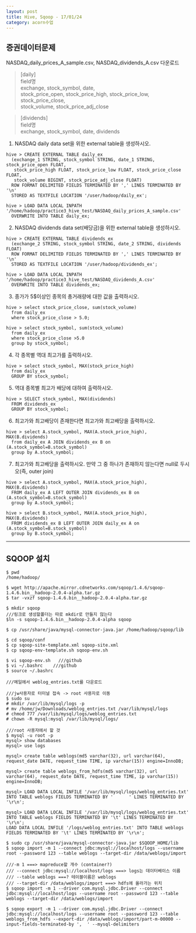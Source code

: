 ```yaml
---
layout: post
title: Hive, Sqoop - 17/01/24
category: acorn수업
---
```


## 증권데이터문제
NASDAQ_daily_prices_A_sample.csv, NASDAQ_dividends_A.csv 다운로드  

> [daily]  
field명  
exchange, stock_symbol, date,  
stock_price_open, stock_price_high, stock_price_low, stock_price_close,  
stock_volume, stock_price_adj_close  


> [dividends]  
field명  
exchange, stock_symbol, date, dividends  


1. NASDAQ daily data set을 위한 external table을 생성하시오.  
  ```
  hive > CREATE EXTERNAL TABLE daily_ex
    (exchange_1 STRING, stock_symbol STRING, date_1 STRING, stock_price_open FLOAT, 
     stock_price_high FLOAT, stock_price_low FLOAT, stock_price_close FLOAT, 
     stock_volume BIGINT, stock_price_adj_close FLOAT) 
    ROW FORMAT DELIMITED FIELDS TERMINATED BY ',' LINES TERMINATED BY '\n' 
    STORED AS TEXTFILE LOCATION '/user/hadoop/daily_ex';

  hive > LOAD DATA LOCAL INPATH '/home/hadoop/practice3_hive_test/NASDAQ_daily_prices_A_sample.csv' 
    OVERWRITE INTO TABLE daily_ex;
  ```


2. NASDAQ dividends data set(배당금)을 위한 external table을 생성하시오.
  ```
  hive > CREATE EXTERNAL TABLE dividends_ex
    (exchange_2 STRING, stock_symbol STRING, date_2 STRING, dividends FLOAT) 
    ROW FORMAT DELIMITED FIELDS TERMINATED BY ',' LINES TERMINATED BY '\n' 
    STORED AS TEXTFILE LOCATION '/user/hadoop/dividends_ex';

  hive > LOAD DATA LOCAL INPATH '/home/hadoop/practice3_hive_test/NASDAQ_dividends_A.csv' 
    OVERWRITE INTO TABLE dividends_ex;
  ```


3. 종가가 5$이상인 종목의 총거래량에 대한 값을 출력하시오.
  ```
  hive > select stock_price_close, sum(stock_volume) 
    from daily_ex 
    where stock_price_close > 5.0;

  hive > select stock_symbol, sum(stock_volume) 
    from daily_ex 
    where stock_price_close >5.0 
    group by stock_symbol;
  ```


4. 각 종목별 역대 최고가를 출력하시오.
  ```
  hive > select stock_symbol, MAX(stock_price_high) 
    from daily_ex 
    GROUP BY stock_symbol;
  ```


5. 역대 종목별 최고가 배당에 대하여 출력하시오.
  ```
  hive > SELECT stock_symbol, MAX(dividends) 
    FROM dividends_ex 
    GROUP BY stock_symbol;
  ```


6. 최고가와 최고배당이 존재한다면 최고가와 최고배당을 출력하시오.
  ```
  hive > select A.stock_symbol, MAX(A.stock_price_high), MAX(B.dividends) 
    from daily_ex A JOIN dividends_ex B on (A.stock_symbol=B.stock_symbol) 
    group by A.stock_symbol;
  ```


7. 최고가와 최고배당을 출력하시오. 만약 그 중 하나가 존재하지 않는다면 null로 두시오(즉, outer join)
  ```
  hive > select A.stock_symbol, MAX(A.stock_price_high), MAX(B.dividends) 
    FROM daily_ex A LEFT OUTER JOIN dividends_ex B on (A.stock_symbol=B.stock_symbol) 
    group by A.stock_symbol;

  hive > select B.stock_symbol, MAX(A.stock_price_high), MAX(B.dividends) 
    FROM dividends_ex B LEFT OUTER JOIN daily_ex A on (A.stock_symbol=B.stock_symbol) 
    group by B.stock_symbol;
  ```

---

## SQOOP 설치

```
$ pwd
/home/hadoop/

$ wget http://apache.mirror.cdnetworks.com/sqoop/1.4.6/sqoop-1.4.6.bin__hadoop-2.0.4-alpha.tar.gz
$ tar -vxzf sqoop-1.4.6.bin__hadoop-2.0.4-alpha.tar.gz

$ mkdir sqoop
///링크로 생성할폴더는 따로 mkdir로 만들지 않는다
$ln -s sqoop-1.4.6.bin__hadoop-2.0.4-alpha sqoop

$ cp /usr/share/java/mysql-connector-java.jar /home/hadoop/sqoop/lib

$ cd sqoop/conf
$ cp sqoop-site-template.xml sqoop-site.xml
$ cp sqoop-env-template.sh sqoop-env.sh

$ vi sqoop-env.sh   ///github
$ vi ~/.bashrc    ///github
$ source ~/.bashrc
```

```
///메일에서 weblog_entries.txt를 다운로드

///jw사용자로 터미널 접속 -> root 사용자로 이동
$ sudo su
# mkdir /var/lib/mysql/logs -p
# mv /home/jw/Downloads/weblog_entries.txt /var/lib/mysql/logs
# chmod 777 /var/lib/mysql/logs/weblog_entries.txt
# chown -R mysql:mysql /var/lib/mysql/logs/

///root 사용자에서 할 것
$ mysql -u root -p
mysql> show databases
mysql> use logs

mysql> create table weblogs(md5 varchar(32), url varchar(64), request_date DATE, request_time TIME, ip varchar(15)) engine=InnoDB;

mysql> create table weblogs_from_hdfs(md5 varchar(32), url varchar(64), request_date DATE, request_time TIME, ip varchar(15)) engine=InnoDB;

mysql> LOAD DATA LOCAL INFILE '/var/lib/mysql/logs/weblog_entries.txt' INTO TABLE weblogs FIELDS TERMINATED BY '      ' LINES TERMINATED BY '\r\n';

mysql> LOAD DATA LOCAL INFILE '/var/lib/mysql/logs/weblog_entries.txt' INTO TABLE weblogs FIELDS TERMINATED BY '\t' LINES TERMINATED BY '\r\n';
LOAD DATA LOCAL INFILE '/logs/weblog_entries.txt' INTO TABLE weblogs FIELDS TERMINATED BY '\t' LINES TERMINATED BY '\r\n';
```
```
$ sudo cp /usr/share/java/mysql-connector-java.jar $SQOOP_HOME/lib
$ sqoop import -m 1 --connect jdbc:mysql://localhost/logs --username root --password 123 --table weblogs --target-dir /data/weblogs/import

///-m 1 ===> mapreduce할 개수 (container?)
/// --connect jdbc:mysql://localhost/logs ===> logs는 데이터베이스 이름
/// --table weblogs ===? 테이블이름은 weblogs
/// --target-dir /data/weblogs/import ===> hdfs에 올라가는 위치
$ sqoop import -m 1 --driver com.mysql.jdbc.Driver --connect jdbc:mysql://localhost/logs --username root --password 123 --table weblogs --target-dir /data/weblogs/import

$ sqoop export -m 1 --driver com.mysql.jdbc.Driver --connect jdbc:mysql://localhost/logs --username root --password 123 --table weblogs_from_hdfs --export-dir /data/weblogs/import/part-m-00000 --input-fields-terminated-by ',  ' --mysql-delimiters
```
